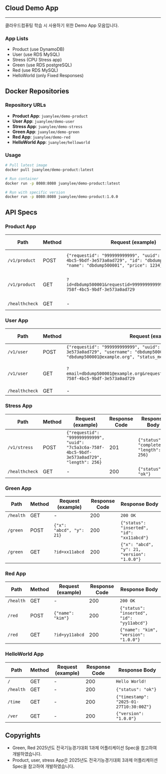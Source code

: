 ## Cloud Demo App
---
클라우드컴퓨팅 학습 시 사용하기 위한 Demo App 모음입니다.

### App Lists
- Product (use DynamoDB)
- User (use RDS MySQL)
- Stress (CPU Stress app)
- Green (use RDS postgreSQL)
- Red (use RDS MySQL)
- HelloWorld (only Fixed Responses)

## Docker Repositories

### Repository URLs
- **Product App**: `juanylee/demo-product`
- **User App**: `juanylee/demo-user`
- **Stress App**: `juanylee/demo-stress`
- **Green App**: `juanylee/demo-green`
- **Red App**: `juanylee/demo-red`
- **HelloWorld App**: `juanylee/helloworld`

### Usage
```bash
# Pull latest image
docker pull juanylee/demo-product:latest

# Run container
docker run -p 8080:8080 juanylee/demo-product:latest

# Run with specific version
docker run -p 8080:8080 juanylee/demo-product:1.0.0
```

## API Specs

### Product App
| Path | Method | Request (example) | Response Code | Response Body |
|------|--------|-------------------|---------------|---------------|
| `/v1/product` | POST | `{"requestid": "999999999999", "uuid": "7c5a3c6a-758f-4bc5-9bdf-3e573a0ad729", "id": "dbdump500001", "name": "dbdump500001", "price": 1234}` | 201 | `{"status": "created", "id": "dbdump500001"}` |
| `/v1/product` | GET | `?id=dbdump500001&requestid=999999999999&uuid=7c5a3c6a-758f-4bc5-9bdf-3e573a0ad729` | 200 | `{"id": "dbdump500001", "name": "dbdump500001", "price": 1234}` |
| `/healthcheck` | GET | - | 200 | `{"status": "ok"}` |

### User App
| Path | Method | Request (example) | Response Code | Response Body |
|------|--------|-------------------|---------------|---------------|
| `/v1/user` | POST | `{"requestid": "999999999999", "uuid": "7c5a3c6a-758f-4bc5-9bdf-3e573a0ad729", "username": "dbdump500001", "email": "dbdump500001@example.org", "status_message": "I'm happy"}` | 201 | `{"status": "created", "email": "dbdump500001@example.org"}` |
| `/v1/user` | GET | `?email=dbdump500001@example.org&requestid=999999999999&uuid=7c5a3c6a-758f-4bc5-9bdf-3e573a0ad729` | 200 | `{"username": "dbdump500001", "email": "dbdump500001@example.org", "status_message": "I'm happy"}` |
| `/healthcheck` | GET | - | 200 | `{"status": "ok"}` |

### Stress App
| Path | Method | Request (example) | Response Code | Response Body |
|------|--------|-------------------|---------------|---------------|
| `/v1/stress` | POST | `{"requestid": "999999999999", "uuid": "7c5a3c6a-758f-4bc5-9bdf-3e573a0ad729", "length": 256}` | 201 | `{"status": "completed", "length": 256}` |
| `/healthcheck` | GET | - | 200 | `{"status": "ok"}` |

### Green App
| Path | Method | Request (example) | Response Code | Response Body |
|------|--------|-------------------|---------------|---------------|
| `/health` | GET | - | 200 | `200 OK` |
| `/green` | POST | `{"x": "abcd", "y": 21}` | 200 | `{"status": "inserted", "id": "xx11abcd"}` |
| `/green` | GET | `?id=xx11abcd` | 200 | `{"x": "abcd", "y": 21, "version": "1.0.0"}` |

### Red App
| Path | Method | Request (example) | Response Code | Response Body |
|------|--------|-------------------|---------------|---------------|
| `/health` | GET | - | 200 | `200 OK` |
| `/red` | POST | `{"name": "kim"}` | 200 | `{"status": "inserted", "id": "yy11abcd"}` |
| `/red` | GET | `?id=yy11abcd` | 200 | `{"name": "kim", "version": "1.0.0"}` |

### HelloWorld App
| Path | Method | Request (example) | Response Code | Response Body |
|------|--------|-------------------|---------------|---------------|
| `/` | GET | - | 200 | `Hello World!` |
| `/health` | GET | - | 200 | `{"status": "ok"}` |
| `/time` | GET | - | 200 | `{"timestamp": "2025-01-27T10:30:00Z"}` |
| `/ver` | GET | - | 200 | `{"version": "1.0.0"}` |

## Copyrights
- Green, Red 2025년도 전국기능경기대회 1과제 어플리케이션 Spec을 참고하여 개발하였습니다.
- Product, user, stress App은 2025년도 전국기능경기대회 3과제 어플리케이션 Spec을 참고하여 개발하였습니다.